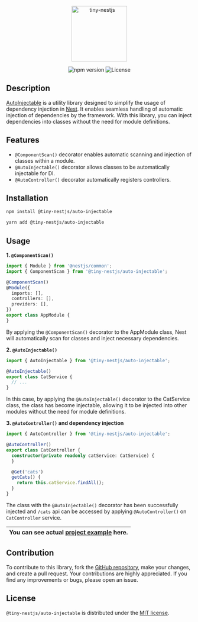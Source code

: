 <p align="center">
  <img src="https://github.com/tiny-nestjs/auto-injectable/assets/81916648/6d197834-bbf4-4370-b681-952d32712716" alt="tiny-nestjs" width="150" height="150" />
</p>

<div align="center">
  <img src="https://img.shields.io/badge/npm-v0.2.1-blue" alt="npm version">
  <img src="https://img.shields.io/badge/license-MIT-green" alt="License">
</div>

## Description

[AutoInjectable](https://github.com/tiny-nestjs/auto-injectable) is a utility library designed to simplify the usage of
dependency injection
in [Nest](https://github.com/nestjs/nest). It enables seamless
handling of automatic injection of dependencies by the framework.
With this library, you can inject dependencies into classes without the need for module definitions.

## Features

- `@ComponentScan()` decorator enables automatic scanning and injection of classes within a module.
- `@AutoInjectable()` decorator allows classes to be automatically injectable for DI.
- `@AutoController()` decorator automatically registers controllers.

## Installation

```bash
npm install @tiny-nestjs/auto-injectable
```

```bash
yarn add @tiny-nestjs/auto-injectable
```

## Usage

**1. `@ComponentScan()`**

```ts
import { Module } from '@nestjs/common';
import { ComponentScan } from '@tiny-nestjs/auto-injectable';

@ComponentScan()
@Module({
  imports: [],
  controllers: [],
  providers: [],
})
export class AppModule {
}
``` 

By applying the `@ComponentScan()` decorator to the AppModule class, Nest will automatically scan for classes and
inject necessary dependencies.

**2. `@AutoInjectable()`**

```ts
import { AutoInjectable } from '@tiny-nestjs/auto-injectable';

@AutoInjectable()
export class CatService {
  // ...
}
```

In this case, by applying the `@AutoInjectable()` decorator to the CatService class, the class has become injectable,
allowing it to be injected into other modules without the need for module definitions.

**3. `@AutoController()` and dependency injection**

```ts
import { AutoController } from '@tiny-nestjs/auto-injectable';

@AutoController()
export class CatController {
  constructor(private readonly catService: CatService) {
  }

  @Get('cats')
  getCats() {
    return this.catService.findAll();
  }
}
```

The class with the `@AutoInjectable()` decorator has been successfully injected and `/cats` api can be accessed by
applying `@AutoController()` on `CatController` service.

| You can see actual [project example](https://github.com/tiny-nestjs/auto-injectable-example) here. |
|----------------------------------------------------------------------------------------------------|

## Contribution

To contribute to this library, fork the [GitHub repository](https://github.com/tiny-nestjs/auto-injectable), make your
changes, and create a pull request. Your
contributions are highly appreciated. If you find any improvements or bugs, please open an issue.

## License

`@tiny-nestjs/auto-injectable` is distributed under
the [MIT license](https://github.com/tiny-nestjs/auto-injectable/blob/main/LICENSE).